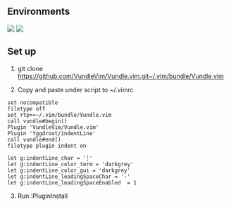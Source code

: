 ## Environments
![](https://img.shields.io/badge/Ubuntu-16.04-orange)
![](https://img.shields.io/badge/Vim-7.4-green)

## Set up
1. git clone https://github.com/VundleVim/Vundle.vim.git~/.vim/bundle/Vundle.vim

2. Copy and paste under script to ~/.vimrc

~~~
set nocompatible     
filetype off     
set rtp+=~/.vim/bundle/Vundle.vim     
call vundle#begin()     
Plugin 'VundleVim/Vundle.vim'     
Plugin 'Yggdroot/indentLine'     
call vundle#end()            
filetype plugin indent on     

let g:indentLine_char = '┆'     
let g:indentLine_color_term = 'darkgrey'     
let g:indentLine_color_gui = 'darkgrey'     
let g:indentLine_leadingSpaceChar = '·'     
let g:indentLine_leadingSpaceEnabled  = 1     
~~~


3. Run :PluginInstall
